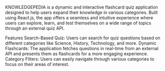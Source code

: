 KNOWLEDGEPEDIA is a dynamic and interactive flashcard quiz application designed to help users expand their knowledge in various categories. Built using React.js, the app offers a seamless and intuitive experience where users can explore, learn, and test themselves on a wide range of topics through an external quiz API.

Features
Search-Based Quiz: Users can search for quiz questions based on different categories like Science, History, Technology, and more.
Dynamic Flashcards: The application fetches questions in real-time from an external API and presents them as flashcards for a more engaging experience.
Category Filters: Users can easily navigate through various categories to focus on their areas of interest.



